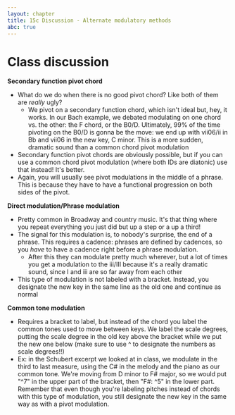 ```yaml
---
layout: chapter
title: 15c Discussion - Alternate modulatory methods
abc: true
---
```


# Class discussion

**Secondary function pivot chord**
- What do we do when there is no good pivot chord? Like both of them are *really* ugly?
    - We pivot on a secondary function chord, which isn't ideal but, hey, it works. In our Bach example, we debated modulating on one chord vs. the other: the F chord, or the B0/D. Ultimately, 99% of the time pivoting on the B0/D is gonna be the move: we end up with vii06/ii in Bb and vii06 in the new key, C minor. This is a more sudden, dramatic sound than a common chord pivot modulation
- Secondary function pivot chords are obviously possible, but if you can use a common chord pivot modulation (where both IDs are diatonic) use that instead! It's better.
- Again, you will usually see pivot modulations in the middle of a phrase. This is because they have to have a functional progression on both sides of the pivot.

**Direct modulation/Phrase modulation**
- Pretty common in Broadway and country music. It's that thing where you repeat everything you just did but up a step or a up a third!
- The signal for this modulation is, to nobody's surprise, the end of a phrase. This requires a cadence: phrases are defined by cadences, so you *have* to have a cadence right before a phrase modulation.
    - After this they can modulate pretty much wherever, but a lot of times you get a modulation to the iii/III because it's a really dramatic sound, since I and iii are so far away from each other
- This type of modulation is not labeled with a bracket. Instead, you designate the new key in the same line as the old one and continue as normal

**Common tone modulation**
- Requires a bracket to label, but instead of the chord you label the common tones used to move between keys. We label the scale degrees, putting the scale degree in the old key above the bracket while we put the new one below (make sure to use ^ to designate the numbers as scale degrees!!)
- Ex: in the Schubert excerpt we looked at in class, we modulate in the third to last measure, using the C# in the melody and the piano as our common tone. We're moving from D minor to F# major, so we would put "^7" in the upper part of the bracket, then "F#: ^5" in the lower part. Remember that even though you're labeling pitches instead of chords with this type of modulation, you still designate the new key in the same way as with a pivot modulation.
